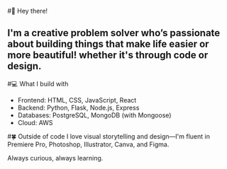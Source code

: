 #👋 Hey there!
## I'm a creative problem solver who’s passionate about building things that make life easier or more beautiful! whether it's through code or design.

#💻 What I build with
- Frontend: HTML, CSS, JavaScript, React
- Backend: Python, Flask, Node.js, Express
- Databases: PostgreSQL, MongoDB (with Mongoose)
- Cloud: AWS

#🍀 Outside of code
I love visual storytelling and design—I'm fluent in Premiere Pro, Photoshop, Illustrator, Canva, and Figma.

Always curious, always learning.
